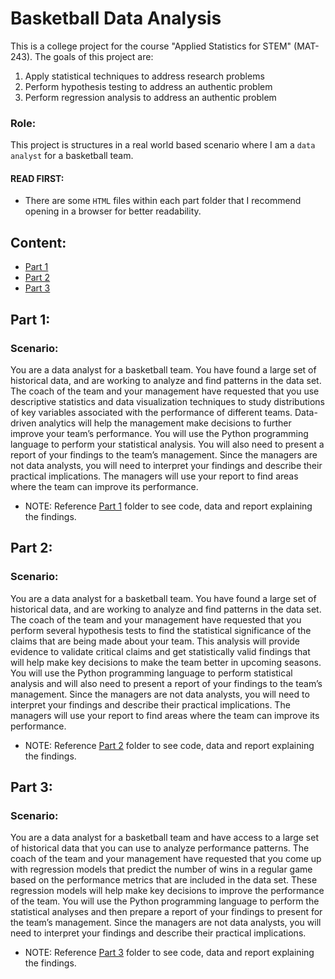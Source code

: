 # Basketball Data Analysis

This is a college project for the course "Applied Statistics for STEM" (MAT-243). The goals of this project are:

1. Apply statistical techniques to address research problems
2. Perform hypothesis testing to address an authentic problem
3. Perform regression analysis to address an authentic problem

### Role:

This project is structures in a real world based scenario where I am a `data analyst` for a basketball team.

#### READ FIRST:

- There are some `HTML` files within each part folder that I recommend opening in a browser for better readability.

## Content:

- [Part 1](#part-1)
- [Part 2](#part-2)
- [Part 3](#part-3)

## Part 1:

### Scenario:

You are a data analyst for a basketball team. You have found a large set of historical data, and are working to analyze and find patterns in the data set. The coach of the team and your management have requested that you use descriptive statistics and data visualization techniques to study distributions of key variables associated with the performance of different teams. Data-driven analytics will help the management make decisions to further improve your team’s performance. You will use the Python programming language to perform your statistical analysis. You will also need to present a report of your findings to the team’s management. Since the managers are not data analysts, you will need to interpret your findings and describe their practical implications. The managers will use your report to find areas where the team can improve its performance.

- NOTE: Reference [Part 1](/Part%201/) folder to see code, data and report explaining the findings.

## Part 2:

### Scenario:

You are a data analyst for a basketball team. You have found a large set of historical data, and are working to analyze and find patterns in the data set. The coach of the team and your management have requested that you perform several hypothesis tests to find the statistical significance of the claims that are being made about your team. This analysis will provide evidence to validate critical claims and get statistically valid findings that will help make key decisions to make the team better in upcoming seasons. You will use the Python programming language to perform statistical analysis and will also need to present a report of your findings to the team’s management. Since the managers are not data analysts, you will need to interpret your findings and describe their practical implications. The managers will use your report to find areas where the team can improve its performance.

- NOTE: Reference [Part 2](/Part%202/) folder to see code, data and report explaining the findings.

## Part 3:

### Scenario:

You are a data analyst for a basketball team and have access to a large set of historical data that you can use to analyze performance patterns. The coach of the team and your management have requested that you come up with regression models that predict the number of wins in a regular game based on the performance metrics that are included in the data set. These regression models will help make key decisions to improve the performance of the team. You will use the Python programming language to perform the statistical analyses and then prepare a report of your findings to present for the team’s management. Since the managers are not data analysts, you will need to interpret your findings and describe their practical implications.

- NOTE: Reference [Part 3](/Part%203/) folder to see code, data and report explaining the findings.
